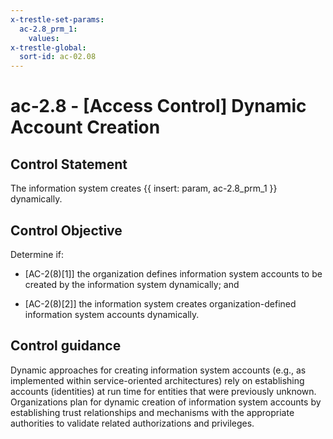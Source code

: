 ```yaml
---
x-trestle-set-params:
  ac-2.8_prm_1:
    values:
x-trestle-global:
  sort-id: ac-02.08
---
```


# ac-2.8 - \[Access Control\] Dynamic Account Creation

## Control Statement

The information system creates {{ insert: param, ac-2.8_prm_1 }} dynamically.

## Control Objective

Determine if:

- \[AC-2(8)[1]\] the organization defines information system accounts to be created by the information system dynamically; and

- \[AC-2(8)[2]\] the information system creates organization-defined information system accounts dynamically.

## Control guidance

Dynamic approaches for creating information system accounts (e.g., as implemented within service-oriented architectures) rely on establishing accounts (identities) at run time for entities that were previously unknown. Organizations plan for dynamic creation of information system accounts by establishing trust relationships and mechanisms with the appropriate authorities to validate related authorizations and privileges.
